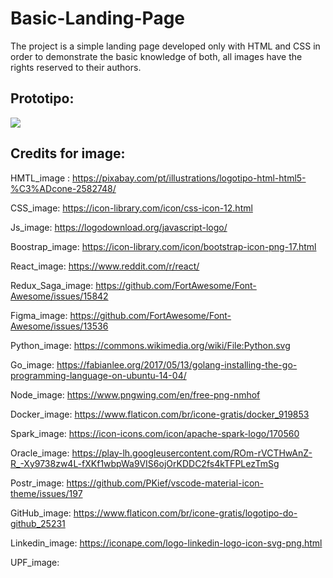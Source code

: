 # Basic-Landing-Page


The project is a simple landing page developed only with HTML and CSS in order to demonstrate the basic knowledge of both, all images have the rights reserved to their authors.

## Prototipo:

<img src="https://i.imgur.com/rGXNDX9.png"/>



## Credits for image:

HMTL_image : https://pixabay.com/pt/illustrations/logotipo-html-html5-%C3%ADcone-2582748/

CSS_image: https://icon-library.com/icon/css-icon-12.html

Js_image: https://logodownload.org/javascript-logo/

Boostrap_image: https://icon-library.com/icon/bootstrap-icon-png-17.html

React_image: https://www.reddit.com/r/react/

Redux_Saga_image: https://github.com/FortAwesome/Font-Awesome/issues/15842

Figma_image: https://github.com/FortAwesome/Font-Awesome/issues/13536

Python_image: https://commons.wikimedia.org/wiki/File:Python.svg

Go_image: https://fabianlee.org/2017/05/13/golang-installing-the-go-programming-language-on-ubuntu-14-04/

Node_image: https://www.pngwing.com/en/free-png-nmhof

Docker_image: https://www.flaticon.com/br/icone-gratis/docker_919853

Spark_image: https://icon-icons.com/icon/apache-spark-logo/170560

Oracle_image: https://play-lh.googleusercontent.com/ROm-rVCTHwAnZ-R_-Xy9738zw4L-fXKf1wbpWa9VIS6ojOrKDDC2fs4kTFPLezTmSg

Postr_image: https://github.com/PKief/vscode-material-icon-theme/issues/197

GitHub_image: https://www.flaticon.com/br/icone-gratis/logotipo-do-github_25231

Linkedin_image: https://iconape.com/logo-linkedin-logo-icon-svg-png.html

UPF_image:

